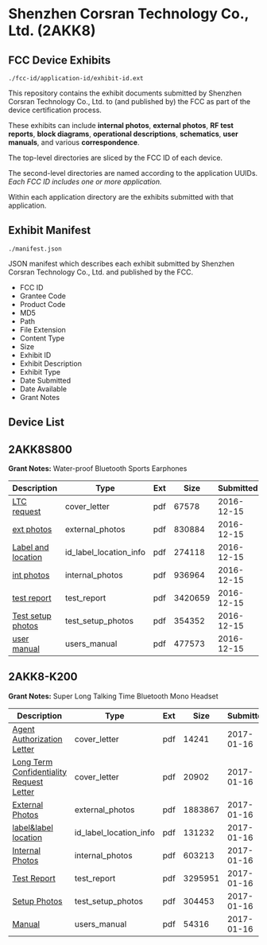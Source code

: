 # Shenzhen Corsran Technology Co., Ltd. (2AKK8)
## FCC Device Exhibits

```
./fcc-id/application-id/exhibit-id.ext
```

This repository contains the exhibit documents submitted by Shenzhen Corsran Technology Co., Ltd. to (and published by) the FCC as part of the device certification process.

These exhibits can include **internal photos**, **external photos**, **RF test reports**, **block diagrams**, **operational descriptions**, **schematics**, **user manuals**, and various **correspondence**.

The top-level directories are sliced by the FCC ID of each device.

The second-level directories are named according to the application UUIDs. *Each FCC ID includes one or more application.*

Within each application directory are the exhibits submitted with that application. 

## Exhibit Manifest

```
./manifest.json
```

JSON manifest which describes each exhibit submitted by Shenzhen Corsran Technology Co., Ltd. and published by the FCC.

- FCC ID
- Grantee Code
- Product Code
- MD5
- Path
- File Extension
- Content Type
- Size
- Exhibit ID
- Exhibit Description
- Exhibit Type
- Date Submitted
- Date Available
- Grant Notes

## Device List
## 2AKK8S800
**Grant Notes:** Water-proof Bluetooth Sports Earphones

| Description | Type | Ext | Size | Submitted | Available |
| ----------- | ---- | --- | ---- | --------- | --------- |
| [LTC request](2AKK8S800/d9257982a98b26c704aa8814ede8bff4/3229064.pdf) | cover_letter | pdf | 67578 | 2016-12-15 | 2016-12-15 |
| [ext photos](2AKK8S800/d9257982a98b26c704aa8814ede8bff4/3229065.pdf) | external_photos | pdf | 830884 | 2016-12-15 | 2016-12-15 |
| [Label and location](2AKK8S800/d9257982a98b26c704aa8814ede8bff4/3229066.pdf) | id_label_location_info | pdf | 274118 | 2016-12-15 | 2016-12-15 |
| [int photos](2AKK8S800/d9257982a98b26c704aa8814ede8bff4/3229068.pdf) | internal_photos | pdf | 936964 | 2016-12-15 | 2016-12-15 |
| [test report](2AKK8S800/d9257982a98b26c704aa8814ede8bff4/3229067.pdf) | test_report | pdf | 3420659 | 2016-12-15 | 2016-12-15 |
| [Test setup photos](2AKK8S800/d9257982a98b26c704aa8814ede8bff4/3229069.pdf) | test_setup_photos | pdf | 354352 | 2016-12-15 | 2016-12-15 |
| [user manual](2AKK8S800/d9257982a98b26c704aa8814ede8bff4/3229070.pdf) | users_manual | pdf | 477573 | 2016-12-15 | 2016-12-15 |
## 2AKK8-K200
**Grant Notes:** Super Long Talking Time Bluetooth Mono Headset

| Description | Type | Ext | Size | Submitted | Available |
| ----------- | ---- | --- | ---- | --------- | --------- |
| [Agent Authorization Letter](2AKK8-K200/d54844b2a9f79d27b81b911aa5888760/3260177.pdf) | cover_letter | pdf | 14241 | 2017-01-16 | 2017-01-16 |
| [Long Term Confidentiality Request Letter](2AKK8-K200/d54844b2a9f79d27b81b911aa5888760/3260183.pdf) | cover_letter | pdf | 20902 | 2017-01-16 | 2017-01-16 |
| [External Photos](2AKK8-K200/d54844b2a9f79d27b81b911aa5888760/3260180.pdf) | external_photos | pdf | 1883867 | 2017-01-16 | 2017-01-16 |
| [label&label location](2AKK8-K200/d54844b2a9f79d27b81b911aa5888760/3260182.pdf) | id_label_location_info | pdf | 131232 | 2017-01-16 | 2017-01-16 |
| [Internal Photos](2AKK8-K200/d54844b2a9f79d27b81b911aa5888760/3260181.pdf) | internal_photos | pdf | 603213 | 2017-01-16 | 2017-01-16 |
| [Test Report](2AKK8-K200/d54844b2a9f79d27b81b911aa5888760/3260178.pdf) | test_report | pdf | 3295951 | 2017-01-16 | 2017-01-16 |
| [Setup Photos](2AKK8-K200/d54844b2a9f79d27b81b911aa5888760/3260187.pdf) | test_setup_photos | pdf | 304453 | 2017-01-16 | 2017-01-16 |
| [Manual](2AKK8-K200/d54844b2a9f79d27b81b911aa5888760/3260184.pdf) | users_manual | pdf | 54316 | 2017-01-16 | 2017-01-16 |
